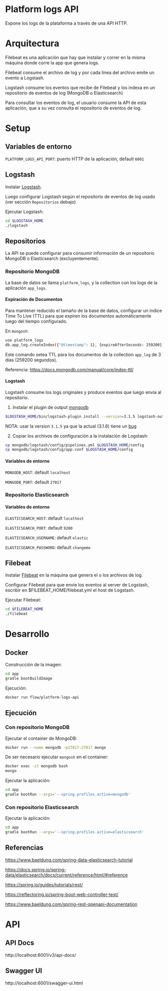 # Platform logs API
Expone los logs de la plataforma a través de una API HTTP.


# Arquitectura

Filebeat es una aplicación que hay que instalar y correr en la misma máquina donde corre la app que genera logs.

Filebeat consume el archivo de log y por cada linea del archivo emite un evento a Logstash.

Logstash consume los eventos que recibe de Filebeat y los indexa en un repositorio de eventos de log (MongoDB o Elasticsearch)

Para consultar los eventos de log, el usuario consume la API de esta aplicación, que a su vez consulta el repositorio de eventos de log.


# Setup

## Variables de entorno

`PLATFORM_LOGS_API_PORT`: puerto HTTP de la aplicación, default `6001`

## Logstash

Instalar [Logstash](https://www.elastic.co/guide/en/logstash/current/index.html).

Luego configurar Logstash según el repositorio de eventos de log usado (ver sección `Repositorios` debajo)

Ejecutar Logstash:

```bash
cd $LOGSTASH_HOME
./logstash
```


## Repositorios

La API se puede configurar para consumir información de un repositorio MongoDB o Elasticsearch (excluyentemente).


### Repositorio MongoDB

La base de datos se llama `platform_logs`, y la collection con los logs de la aplicación `app_logs`.


#### Expiración de Documentos

Para mantener reducido el tamaño de la base de datos, configurar un índice Time To Live (TTL) para que expiren los documentos automáticamente luego del tiempo configurado.

En `mongosh`:

```bash
use platform_logs
db.app_log.createIndex({"@timestamp": 1}, {expireAfterSeconds: 259200})
```

Este comando setea TTL para los documentos de la collection `app_log` de 3 días (259200 segundos).

Referencia: https://docs.mongodb.com/manual/core/index-ttl/


#### Logstash
Logstash consume los logs originales y produce eventos que luego envía al repositorio.

1. Instalar el plugin de output [mongodb](https://www.elastic.co/guide/en/logstash/current/plugins-outputs-mongodb.html)

```bash
$LOGSTASH_HOME/bin/logstash-plugin install --version=3.1.5 logstash-output-mongodb
```

NOTA: usar la version `3.1.5` ya que la actual (3.1.6) tiene un [bug](https://github.com/logstash-plugins/logstash-output-mongodb/issues/60)

2. Copiar los archivos de configuración a la instalación de Logstash:

```bash
cp mongodb/logstash/config/pipelines.yml $LOGSTASH_HOME/config
cp mongodb/logstash/config/app.conf $LOGSTASH_HOME/config
```


#### Variables de entorno

`MONGODB_HOST`: default `localhost`

`MONGODB_PORT`: default `27017`


### Repositorio Elasticsearch

#### Variables de entorno

`ELASTICSEARCH_HOST`: default `localhost`

`ELASTICSEARCH_PORT`: default `9200`

`ELASTICSEARCH_USERNAME`: default `elastic`

`ELASTICSEARCH_PASSWORD`: default `changeme`


## Filebeat

Instalar [Filebeat](https://www.elastic.co/guide/en/beats/filebeat/current/index.html) en la máquina que genera el o los archivos de log.

Configurar Filebeat para que envíe los eventos al server de Logstash, escribir en $FILEBEAT_HOME/filebeat.yml el host de Logstash.

Ejecutar Filebeat:

```bash
cd $FILEBEAT_HOME
./filebeat
```

# Desarrollo

## Docker

Construcción de la imagen:

```bash
cd app
gradle bootBuildImage
````

Ejecución:

```bash
docker run flow/platform-logs-api
```


## Ejecución

### Con repositorio MongoDB

Ejecutar el container de MongoDB:
```bash
docker run --name mongodb -p27017:27017 mongo
```

De ser necesario ejecutar `mongosh` en el container:

```bash
docker exec -it mongodb bash
mongo
```

Ejecutar la aplicación:
```bash
cd app
gradle bootRun --args='--spring.profiles.active=mongodb'  
```

### Con repositorio Elasticsearch

Ejecutar la aplicación:
```bash
cd app
gradle bootRun --args='--spring.profiles.active=elasticsearch'
````


## Referencias

https://www.baeldung.com/spring-data-elasticsearch-tutorial

https://docs.spring.io/spring-data/elasticsearch/docs/current/reference/html/#reference

https://spring.io/guides/tutorials/rest/

https://reflectoring.io/spring-boot-web-controller-test/

https://www.baeldung.com/spring-rest-openapi-documentation


# API 

## API Docs

http://localhost:6001/v3/api-docs/

## Swagger UI

http://localhost:6001/swagger-ui.html

